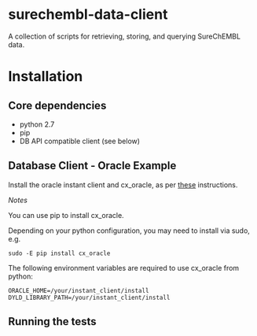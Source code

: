 surechembl-data-client
======================

A collection of scripts for retrieving, storing, and querying SureChEMBL data. 

# Installation

## Core dependencies

* python 2.7
* pip
* DB API compatible client (see below)

## Database Client - Oracle Example

Install the oracle instant client and cx_oracle, as per [these](http://www.cs.utexas.edu/~mitra/csSpring2012/cs327/cx_mac.html) instructions.

*Notes*

You can use pip to install cx_oracle.

Depending on your python configuration, you may need to install via sudo, e.g.

    sudo -E pip install cx_oracle

The following environment variables are required to use cx_oracle from python:

    ORACLE_HOME=/your/instant_client/install
    DYLD_LIBRARY_PATH=/your/instant_client/install

## Running the tests







